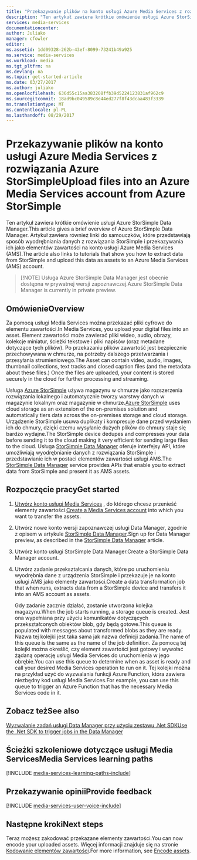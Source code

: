 ```yaml
---
title: "Przekazywanie plików na konto usługi Azure Media Services z rozwiązania Azure StorSimple | Microsoft Docs"
description: "Ten artykuł zawiera krótkie omówienie usługi Azure StorSimple Data Manager. Artykuł zawiera również linki do samouczków, które przedstawiają sposób wyodrębniania danych z rozwiązania StorSimple i przekazywania ich jako elementów zawartości na konto usługi Azure Media Services."
services: media-services
documentationcenter: 
author: Juliako
manager: cfowler
editor: 
ms.assetid: 1dd09328-262b-43ef-8099-73241b49a925
ms.service: media-services
ms.workload: media
ms.tgt_pltfrm: na
ms.devlang: na
ms.topic: get-started-article
ms.date: 03/27/2017
ms.author: juliako
ms.openlocfilehash: 636d55c15aa383208ffb39d5224123831af962c9
ms.sourcegitcommit: 18ad9bc049589c8e44ed277f8f43dcaa483f3339
ms.translationtype: MT
ms.contentlocale: pl-PL
ms.lasthandoff: 08/29/2017
---
```

# <a name="upload-files-into-an-azure-media-services-account-from-azure-storsimple"></a><span data-ttu-id="2bddc-104">Przekazywanie plików na konto usługi Azure Media Services z rozwiązania Azure StorSimple</span><span class="sxs-lookup"><span data-stu-id="2bddc-104">Upload files into an Azure Media Services account from Azure StorSimple</span></span>

<span data-ttu-id="2bddc-105">Ten artykuł zawiera krótkie omówienie usługi Azure StorSimple Data Manager.</span><span class="sxs-lookup"><span data-stu-id="2bddc-105">This article gives a brief overview of Azure StorSimple Data Manager.</span></span> <span data-ttu-id="2bddc-106">Artykuł zawiera również linki do samouczków, które przedstawiają sposób wyodrębniania danych z rozwiązania StorSimple i przekazywania ich jako elementów zawartości na konto usługi Azure Media Services (AMS).</span><span class="sxs-lookup"><span data-stu-id="2bddc-106">The article also links to tutorials that show you how to extract data from StorSimple and upload this data as assets to an Azure Media Services (AMS) account.</span></span>

> 
> [!NOTE]
> <span data-ttu-id="2bddc-107">Usługa Azure StorSimple Data Manager jest obecnie dostępna w prywatnej wersji zapoznawczej.</span><span class="sxs-lookup"><span data-stu-id="2bddc-107">Azure StorSimple Data Manager is currently in private preview.</span></span> 
> 

## <a name="overview"></a><span data-ttu-id="2bddc-108">Omówienie</span><span class="sxs-lookup"><span data-stu-id="2bddc-108">Overview</span></span>

<span data-ttu-id="2bddc-109">Za pomocą usługi Media Services można przekazać pliki cyfrowe do elementu zawartości.</span><span class="sxs-lookup"><span data-stu-id="2bddc-109">In Media Services, you upload your digital files into an asset.</span></span> <span data-ttu-id="2bddc-110">Element zawartości może zawierać pliki wideo, audio, obrazy, kolekcje miniatur, ścieżki tekstowe i pliki napisów (oraz metadane dotyczące tych plików). Po przekazaniu plików zawartość jest bezpiecznie przechowywana w chmurze, na potrzeby dalszego przetwarzania i przesyłania strumieniowego.</span><span class="sxs-lookup"><span data-stu-id="2bddc-110">The Asset  can contain video, audio, images, thumbnail collections, text tracks and closed caption files (and the metadata about these files.) Once the files are uploaded, your content is stored securely in the cloud for further processing and streaming.</span></span>

<span data-ttu-id="2bddc-111">Usługa [Azure StorSimple](https://docs.microsoft.com/azure/storsimple/) używa magazynu w chmurze jako rozszerzenia rozwiązania lokalnego i automatycznie tworzy warstwy danych w magazynie lokalnym oraz magazynie w chmurze.</span><span class="sxs-lookup"><span data-stu-id="2bddc-111">[Azure StorSimple](https://docs.microsoft.com/azure/storsimple/) uses cloud storage as an extension of the on-premises solution and automatically tiers data across the on-premises storage and cloud storage.</span></span> <span data-ttu-id="2bddc-112">Urządzenie StorSimple usuwa duplikaty i kompresuje dane przed wysłaniem ich do chmury, dzięki czemu wysyłanie dużych plików do chmury staje się bardzo wydajne.</span><span class="sxs-lookup"><span data-stu-id="2bddc-112">The StorSimple device dedupes and compresses your data before sending it to the cloud making it very efficient for sending large files to the cloud.</span></span> <span data-ttu-id="2bddc-113">Usługa [StorSimple Data Manager](../storsimple/storsimple-data-manager-overview.md) oferuje interfejsy API, które umożliwiają wyodrębnianie danych z rozwiązania StorSimple i przedstawianie ich w postaci elementów zawartości usługi AMS.</span><span class="sxs-lookup"><span data-stu-id="2bddc-113">The [StorSimple Data Manager](../storsimple/storsimple-data-manager-overview.md) service provides APIs that enable you to extract data from StorSimple and present it as AMS assets.</span></span>

## <a name="get-started"></a><span data-ttu-id="2bddc-114">Rozpoczęcie pracy</span><span class="sxs-lookup"><span data-stu-id="2bddc-114">Get started</span></span>

1. <span data-ttu-id="2bddc-115">[Utwórz konto usługi Media Services](media-services-portal-create-account.md) , do którego chcesz przenieść elementy zawartości.</span><span class="sxs-lookup"><span data-stu-id="2bddc-115">[Create a Media Services account](media-services-portal-create-account.md) into which you want to transfer the assets.</span></span>
2. <span data-ttu-id="2bddc-116">Utwórz nowe konto wersji zapoznawczej usługi Data Manager, zgodnie z opisem w artykule [StorSimple Data Manager](../storsimple/storsimple-data-manager-overview.md).</span><span class="sxs-lookup"><span data-stu-id="2bddc-116">Sign up for Data Manager preview, as described in the [StorSimple Data Manager](../storsimple/storsimple-data-manager-overview.md) article.</span></span>
3. <span data-ttu-id="2bddc-117">Utwórz konto usługi StorSimple Data Manager.</span><span class="sxs-lookup"><span data-stu-id="2bddc-117">Create a StorSimple Data Manager account.</span></span>
4. <span data-ttu-id="2bddc-118">Utwórz zadanie przekształcania danych, które po uruchomieniu wyodrębnia dane z urządzenia StorSimple i przekazuje je na konto usługi AMS jako elementy zawartości.</span><span class="sxs-lookup"><span data-stu-id="2bddc-118">Create a data transformation job that when runs, extracts data from a StorSimple device and transfers it into an AMS account as assets.</span></span> 

    <span data-ttu-id="2bddc-119">Gdy zadanie zacznie działać, zostanie utworzona kolejka magazynu.</span><span class="sxs-lookup"><span data-stu-id="2bddc-119">When the job starts running, a storage queue is created.</span></span> <span data-ttu-id="2bddc-120">Jest ona wypełniana przy użyciu komunikatów dotyczących przekształconych obiektów blob, gdy będą gotowe.</span><span class="sxs-lookup"><span data-stu-id="2bddc-120">This queue is populated with messages about transformed blobs as they are ready.</span></span> <span data-ttu-id="2bddc-121">Nazwa tej kolejki jest taka sama jak nazwa definicji zadania.</span><span class="sxs-lookup"><span data-stu-id="2bddc-121">The name of this queue is the same as the name of the job definition.</span></span> <span data-ttu-id="2bddc-122">Za pomocą tej kolejki można określić, czy element zawartości jest gotowy i wywołać żądaną operację usługi Media Services do uruchomienia w jego obrębie.</span><span class="sxs-lookup"><span data-stu-id="2bddc-122">You can use this queue to determine when as asset is ready and call your desired Media Services operation to run on it.</span></span> <span data-ttu-id="2bddc-123">Tej kolejki można na przykład użyć do wyzwalania funkcji Azure Function, która zawiera niezbędny kod usługi Media Services.</span><span class="sxs-lookup"><span data-stu-id="2bddc-123">For example, you can use this queue to trigger an Azure Function that has the necessary Media Services code in it.</span></span>

## <a name="see-also"></a><span data-ttu-id="2bddc-124">Zobacz też</span><span class="sxs-lookup"><span data-stu-id="2bddc-124">See also</span></span>

[<span data-ttu-id="2bddc-125">Wyzwalanie zadań usługi Data Manager przy użyciu zestawu .Net SDK</span><span class="sxs-lookup"><span data-stu-id="2bddc-125">Use the .Net SDK to trigger jobs in the Data Manager</span></span>](../storsimple/storsimple-data-manager-dotnet-jobs.md)

## <a name="media-services-learning-paths"></a><span data-ttu-id="2bddc-126">Ścieżki szkoleniowe dotyczące usługi Media Services</span><span class="sxs-lookup"><span data-stu-id="2bddc-126">Media Services learning paths</span></span>
[!INCLUDE [media-services-learning-paths-include](../../includes/media-services-learning-paths-include.md)]

## <a name="provide-feedback"></a><span data-ttu-id="2bddc-127">Przekazywanie opinii</span><span class="sxs-lookup"><span data-stu-id="2bddc-127">Provide feedback</span></span>
[!INCLUDE [media-services-user-voice-include](../../includes/media-services-user-voice-include.md)]

## <a name="next-steps"></a><span data-ttu-id="2bddc-128">Następne kroki</span><span class="sxs-lookup"><span data-stu-id="2bddc-128">Next steps</span></span>

<span data-ttu-id="2bddc-129">Teraz możesz zakodować przekazane elementy zawartości.</span><span class="sxs-lookup"><span data-stu-id="2bddc-129">You can now encode your uploaded assets.</span></span> <span data-ttu-id="2bddc-130">Więcej informacji znajduje się na stronie [Kodowanie elementów zawartości](media-services-portal-encode.md).</span><span class="sxs-lookup"><span data-stu-id="2bddc-130">For more information, see [Encode assets](media-services-portal-encode.md).</span></span>
